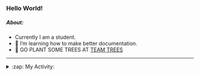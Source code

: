 ### Hello World!

##### About:
- Currently I am a student.
- 🌱 I’m learning how to make better documentation.
- 🌱 GO PLANT SOME TREES AT [TEAM TREES](https://teamtrees.org/)

---
<details>
  <summary>:zap: My Activity:</summary>
  
<!--START_SECTION:waka-->
![Code Time](http://img.shields.io/badge/Code%20Time-1%2C249%20hrs%2026%20mins-blue)

**I'm a Night 🦉** 

```text
🌞 Morning                2075 commits        ███░░░░░░░░░░░░░░░░░░░░░░   10.33 % 
🌆 Daytime                6706 commits        ████████░░░░░░░░░░░░░░░░░   33.39 % 
🌃 Evening                5801 commits        ███████░░░░░░░░░░░░░░░░░░   28.89 % 
🌙 Night                  5500 commits        ███████░░░░░░░░░░░░░░░░░░   27.39 % 
```
📅 **I'm Most Productive on Wednesday** 

```text
Monday                   2746 commits        ███░░░░░░░░░░░░░░░░░░░░░░   13.67 % 
Tuesday                  2746 commits        ███░░░░░░░░░░░░░░░░░░░░░░   13.67 % 
Wednesday                4737 commits        ██████░░░░░░░░░░░░░░░░░░░   23.59 % 
Thursday                 2653 commits        ███░░░░░░░░░░░░░░░░░░░░░░   13.21 % 
Friday                   2190 commits        ███░░░░░░░░░░░░░░░░░░░░░░   10.91 % 
Saturday                 1750 commits        ██░░░░░░░░░░░░░░░░░░░░░░░   08.71 % 
Sunday                   3260 commits        ████░░░░░░░░░░░░░░░░░░░░░   16.23 % 
```


📊 **This Week I Spent My Time On** 

```text
🔥 Editors: 
Android Studio           3 hrs 47 mins       █████████████████████░░░░   83.34 % 
IntelliJ                 45 mins             ████░░░░░░░░░░░░░░░░░░░░░   16.66 % 

🐱‍💻 Projects: 
e-wallet                 2 hrs 48 mins       ███████████████░░░░░░░░░░   61.56 % 
library_management_system38 mins             ████░░░░░░░░░░░░░░░░░░░░░   14.07 % 
Unknown Project          20 mins             ██░░░░░░░░░░░░░░░░░░░░░░░   07.40 % 
CSE224-Fundamentals-of-An16 mins             ██░░░░░░░░░░░░░░░░░░░░░░░   06.21 % 
swagstore                15 mins             █░░░░░░░░░░░░░░░░░░░░░░░░   05.57 % 
```


 Last Updated on 08/11/2023 08:11:18 UTC
<!--END_SECTION:waka-->
</details>
